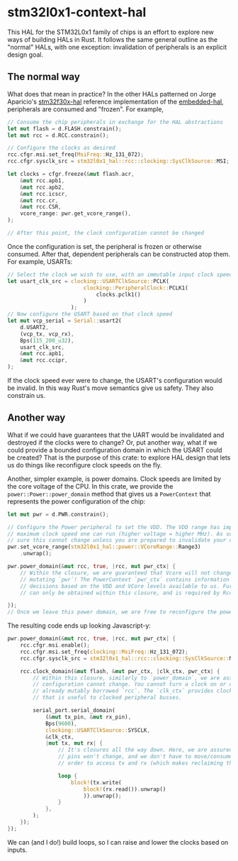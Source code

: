 
stm32l0x1-context-hal
=====================

This HAL for the STM32L0x1 family of chips is an effort to explore new ways of building HALs in Rust. It follows the same general outline as the "normal" HALs, with one exception: invalidation of peripherals is an explicit design goal.

The normal way
--------------

What does that mean in practice? In the other HALs patterned on Jorge Aparicio's [stm32f30x-hal](https://github.com/japaric/stm32f30x-hal) reference implementation of the [embedded-hal](https://docs.rs/embedded-hal/0.2.1/embedded_hal/), peripherals are consumed and "frozen". For example,

```rust
// Consume the chip peripherals in exchange for the HAL abstractions
let mut flash = d.FLASH.constrain();
let mut rcc = d.RCC.constrain();

// Configure the clocks as desired
rcc.cfgr.msi.set_freq(MsiFreq::Hz_131_072);
rcc.cfgr.sysclk_src = stm32l0x1_hal::rcc::clocking::SysClkSource::MSI;

let clocks = cfgr.freeze(&mut flash.acr,
    &mut rcc.apb1,
    &mut rcc.apb2,
    &mut rcc.icscr,
    &mut rcc.cr,
    &mut rcc.CSR,
    vcore_range: pwr.get_vcore_range(),
);

// After this point, the clock configuration cannot be changed
```

Once the configuration is set, the peripheral is frozen or otherwise consumed. After that, dependent peripherals can be constructed atop them. For example, USARTs:

```rust
// Select the clock we wish to use, with an immutable input clock speed that can never be changed:
let usart_clk_src = clocking::USARTClkSource::PCLK(
                        clocking::PeripheralClock::PCLK1(
                            clocks.pclk1()
                        )
                    );
// Now configure the USART based on that clock speed
let mut vcp_serial = Serial::usart2(
    d.USART2,
    (vcp_tx, vcp_rx),
    Bps(115_200_u32),
    usart_clk_src,
    &mut rcc.apb1,
    &mut rcc.ccipr,
);
```

If the clock speed ever were to change, the USART's configuration would be invalid. In this way Rust's move semantics give us safety. They also constrain us.

Another way
-----------

What if we could have guarantees that the UART would be invalidated and destroyed if the clocks were to change? Or, put another way, what if we could provide a bounded configuration domain in which the USART could be created? That is the purpose of this crate: to explore HAL design that lets us do things like reconfigure clock speeds on the fly.

Another, simpler example, is power domains. Clock speeds are limited by the core voltage of the CPU. In this crate, we provide the `power::Power::power_domain` method that gives us a `PowerContext` that represents the power configuration of the chip:

```rust
let mut pwr = d.PWR.constrain();

// Configure the Power peripheral to set the VDD. The VDD range has implications for the
// maximum clock speed one can run (higher voltage = higher MHz). As such, you want to make
// sure this cannot change unless you are prepared to invalidate your clock settings.
pwr.set_vcore_range(stm32l0x1_hal::power::VCoreRange::Range3)
    .unwrap();

pwr.power_domain(&mut rcc, true, |rcc, mut pwr_ctx| {
    // Within the closure, we are guaranteed that Vcore will not change, as to do so requires
    // mutating `pwr`! The PowerContext `pwr_ctx` contains information we need to make
    // decisions based on the VDD and VCore levels available to us. Furthermore, a PowerContext
    // can only be obtained within this closure, and is required by Rcc::clock_domain.

});
// Once we leave this power domain, we are free to reconfigure the power, for example, to raise it and permit higher clock speeds.
```

The resulting code ends up looking Javascript-y:

```rust
pwr.power_domain(&mut rcc, true, |rcc, mut pwr_ctx| {
    rcc.cfgr.msi.enable();
    rcc.cfgr.msi.set_freq(clocking::MsiFreq::Hz_131_072);
    rcc.cfgr.sysclk_src = stm32l0x1_hal::rcc::clocking::SysClkSource::MSI;

    rcc.clock_domain(&mut flash, &mut pwr_ctx, |clk_ctx, pwr_ctx| {
        // Within this closure, similarly to `power_domain`, we are assured that the clock
        // configuration cannot change. You cannot turn a clock on or off because we've
        // already mutably borrowed `rcc`. The `clk_ctx` provides clock speed information
        // that is useful to clocked peripheral busses.

        serial_port.serial_domain(
            (&mut tx_pin, &mut rx_pin),
            Bps(9600),
            clocking::USARTClkSource::SYSCLK,
            &clk_ctx,
            |mut tx, mut rx| {
                // It's closures all the way down. Here, we are assured that our output
                // pins won't change, and we don't have to move/consume the Serial port in
                // order to access tx and rx (which makes reclaiming the pins ... difficult).

                loop {
                    block!(tx.write(
                        block!(rx.read()).unwrap()
                        )).unwrap();
                }
            },
        );
    });
});

```

We can (and I do!) build loops, so I can raise and lower the clocks based on inputs.
